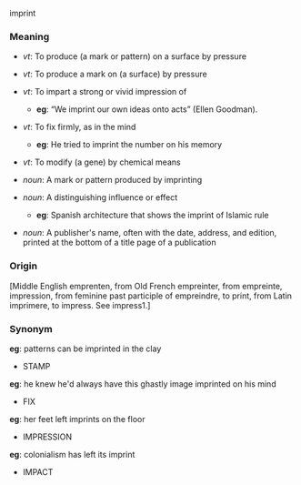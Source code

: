 imprint
### Meaning
+ _vt_: To produce (a mark or pattern) on a surface by pressure
+ _vt_: To produce a mark on (a surface) by pressure
+ _vt_: To impart a strong or vivid impression of
    + __eg__:  “We imprint our own ideas onto acts” (Ellen Goodman).
+ _vt_: To fix firmly, as in the mind
    + __eg__: He tried to imprint the number on his memory
+ _vt_: To modify (a gene) by chemical means

+ _noun_: A mark or pattern produced by imprinting
+ _noun_: A distinguishing influence or effect
    + __eg__: Spanish architecture that shows the imprint of Islamic rule
+ _noun_: A publisher's name, often with the date, address, and edition, printed at the bottom of a title page of a publication

### Origin

[Middle English emprenten, from Old French empreinter, from empreinte, impression, from feminine past participle of empreindre, to print, from Latin imprimere, to impress. See impress1.]

### Synonym

__eg__: patterns can be imprinted in the clay

+ STAMP

__eg__: he knew he'd always have this ghastly image imprinted on his mind

+ FIX

__eg__: her feet left imprints on the floor

+ IMPRESSION

__eg__: colonialism has left its imprint

+ IMPACT


